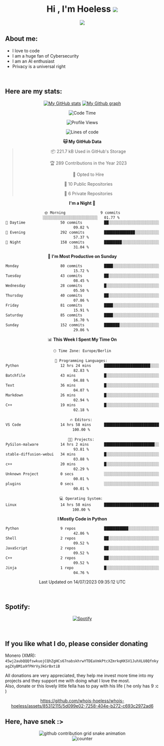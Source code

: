 <h1 align="center">Hi , I'm Hoeless <img src="https://media.giphy.com/media/hvRJCLFzcasrR4ia7z/giphy.gif" width="35"></h1>
<p align="center">
  <a href="https://github.com/whois-hoeless"><img src="https://readme-typing-svg.demolab.com?font=Roboto+Mono&weight=300&size=28&duration=4000&pause=100&color=C109F7&center=true&vCenter=true&width=580&height=127&lines=I'm+a+programmer;I'm+an+AI+enthusiast;I'm+a+big+fan+of+Neural+Networks;I'm+interested+in+Computer+Science;I+love+Cybersecurity;By+the+way+I+use+Arch+%F0%9F%92%80"></a>
</p>

## About me:

- I love to code
- I am a huge fan of Cybersecurity
- I am an AI enthusiast
- Privacy is a universal right

<br>

## Here are my stats:

<div align="center">
    
 [![My GitHub stats](https://github-readme-stats.vercel.app/api?username=whois-hoeless&count_private=true&show_icons=true&theme=radical)](https://github.com/whois-hoeless)
 [![My Github graph](http://github-profile-summary-cards.vercel.app/api/cards/profile-details?username=whois-hoeless&theme=radical)](https://github.com/whois-hoeless)

<!--START_SECTION:waka-->
![Code Time](http://img.shields.io/badge/Code%20Time-62%20hrs%203%20mins-blue)

![Profile Views](http://img.shields.io/badge/Profile%20Views-13-blue)

![Lines of code](https://img.shields.io/badge/From%20Hello%20World%20I%27ve%20Written-31.1%20thousand%20lines%20of%20code-blue)

**🐱 My GitHub Data** 

> 📦 221.7 kB Used in GitHub's Storage 
 > 
> 🏆 289 Contributions in the Year 2023
 > 
> 💼 Opted to Hire
 > 
> 📜 10 Public Repositories 
 > 
> 🔑 6 Private Repositories 
 > 
**I'm a Night 🦉** 

```text
🌞 Morning                9 commits           ░░░░░░░░░░░░░░░░░░░░░░░░░   01.77 % 
🌆 Daytime                50 commits          ██░░░░░░░░░░░░░░░░░░░░░░░   09.82 % 
🌃 Evening                292 commits         ██████████████░░░░░░░░░░░   57.37 % 
🌙 Night                  158 commits         ████████░░░░░░░░░░░░░░░░░   31.04 % 
```
📅 **I'm Most Productive on Sunday** 

```text
Monday                   80 commits          ████░░░░░░░░░░░░░░░░░░░░░   15.72 % 
Tuesday                  43 commits          ██░░░░░░░░░░░░░░░░░░░░░░░   08.45 % 
Wednesday                28 commits          █░░░░░░░░░░░░░░░░░░░░░░░░   05.50 % 
Thursday                 40 commits          ██░░░░░░░░░░░░░░░░░░░░░░░   07.86 % 
Friday                   81 commits          ████░░░░░░░░░░░░░░░░░░░░░   15.91 % 
Saturday                 85 commits          ████░░░░░░░░░░░░░░░░░░░░░   16.70 % 
Sunday                   152 commits         ███████░░░░░░░░░░░░░░░░░░   29.86 % 
```


📊 **This Week I Spent My Time On** 

```text
🕑︎ Time Zone: Europe/Berlin

💬 Programming Languages: 
Python                   12 hrs 24 mins      █████████████████████░░░░   82.83 % 
Batchfile                43 mins             █░░░░░░░░░░░░░░░░░░░░░░░░   04.88 % 
Text                     36 mins             █░░░░░░░░░░░░░░░░░░░░░░░░   04.07 % 
Markdown                 26 mins             █░░░░░░░░░░░░░░░░░░░░░░░░   02.94 % 
C++                      19 mins             █░░░░░░░░░░░░░░░░░░░░░░░░   02.18 % 

🔥 Editors: 
VS Code                  14 hrs 58 mins      █████████████████████████   100.00 % 

🐱‍💻 Projects: 
PySilon-malware          14 hrs 2 mins       ███████████████████████░░   93.81 % 
stable-diffusion-webui   34 mins             █░░░░░░░░░░░░░░░░░░░░░░░░   03.88 % 
c++                      20 mins             █░░░░░░░░░░░░░░░░░░░░░░░░   02.29 % 
Unknown Project          0 secs              ░░░░░░░░░░░░░░░░░░░░░░░░░   00.01 % 
plugins                  0 secs              ░░░░░░░░░░░░░░░░░░░░░░░░░   00.01 % 

💻 Operating System: 
Linux                    14 hrs 58 mins      █████████████████████████   100.00 % 
```

**I Mostly Code in Python** 

```text
Python                   9 repos             ███████████░░░░░░░░░░░░░░   42.86 % 
Shell                    2 repos             ██░░░░░░░░░░░░░░░░░░░░░░░   09.52 % 
JavaScript               2 repos             ██░░░░░░░░░░░░░░░░░░░░░░░   09.52 % 
C++                      2 repos             ██░░░░░░░░░░░░░░░░░░░░░░░   09.52 % 
Jinja                    1 repo              █░░░░░░░░░░░░░░░░░░░░░░░░   04.76 % 
```




 Last Updated on 14/07/2023 09:35:12 UTC
<!--END_SECTION:waka-->
</div>
<br>

## Spotify:

<div align="center">

[![Spotify](https://whois-hoeless.vercel.app/api/spotify?background_color=0d1117&border_color=090d13)](https://open.spotify.com/user/heanchenhorst)
</div>

<br>

## If you like what I do, please consider donating

Monero (XMR): ```45wj2aubQQQfswkuojCQhZgHCs67nabskhrwYTDEaVmkPtcXZmrkqKKSV1JuhXLU8QfnkyagZXyBM1a9fPHrVyJkGrBxtiB```

All donations are very appreciated, they help me invest more time into my projects and they support me with doing what I love the most.  
Also, donate or this lovely little fella has to pay with his life (  he only has 9 :c  )

<div align="center">


https://github.com/whois-hoeless/whois-hoeless/assets/85312115/5d099e02-7258-404e-b272-c693c2972ad6


</div>

## Here, have snek :>
<div align="center">
<picture>
  <source media="(prefers-color-scheme: dark)" srcset="https://raw.githubusercontent.com/whois-hoeless/whois-hoeless/output/github-contribution-grid-snake-dark.svg">
  <source media="(prefers-color-scheme: light)" srcset="https://raw.githubusercontent.com/whois-hoeless/whois-hoeless/output/github-contribution-grid-snake.svg">
  <img alt="github contribution grid snake animation" src="https://raw.githubusercontent.com/whois-hoeless/whois-hoeless/output/github-contribution-grid-snake.svg">
</div>

<div align="center">
  <img src="https://moe-counter.glitch.me/get/@hoeless_count?theme=rule34" alt="counter" />
</div>
